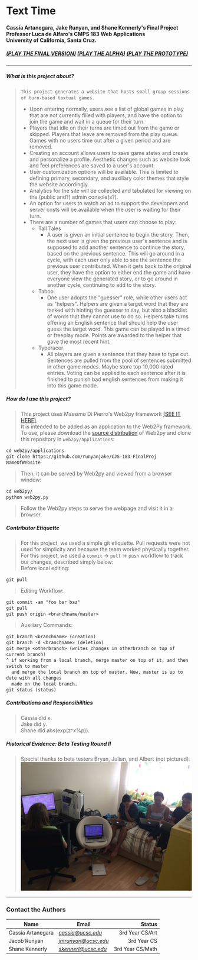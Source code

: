 # Text Time 
#### Cassia Artanegara, Jake Runyan, and Shane Kennerly's Final Project </br> Professor Luca de Alfaro's CMPS 183 Web Applications </br> University of California, Santa Cruz.
##### [(PLAY THE FINAL VERSION)](jmrunyan.pythonanywhere.com/texttime) [(PLAY THE ALPHA)](jmrunyan.pythonanywhere.com/texttime_alpha) [(PLAY THE PROTOTYPE)](jmrunyan.pythonanywhere.com/texttime_prototype)

----------------------------------------------------------------------------

##### What is this project about?

> `This project generates a website that hosts small group sessions of turn-based textual games.`
> * Upon entering normally, users see a list of global games in play that are not currently filled with players, and have the option to join the game and wait in a queue for their turn. </br>
> * Players that idle on their turns are timed out from the game or skipped. Players that leave are removed from the play queue. Games with no users time out after a given period and are removed. </br>
> * Creating an account allows users to save game states and create and personalize a profile. Aesthetic changes such as website look and feel preferences are saved to a user's account. </br>
> * User customization options will be available. This is limited to defining primary, secondary, and auxiliary color themes that style the website accordingly. </br>
> * Analytics for the site will be collected and tabulated for viewing on the (public and?) admin console(s?).
> * An option for users to watch an ad to support the developers and server costs will be available when the user is waiting for their turn.
> * There are a number of games that users can choose to play: </br>
>   * Tall Tales </br>
>     * A user is given an initial sentence to begin the story. Then, the next user is given the previous user's sentence
        and is supposed to add another sentence to continue the story, based on the previous sentence. This will go around
        in a cycle, with each user only able to see the sentence the previous user contributed. When it gets back to the 
        original user, they have the option to either end the game and have everyone view the generated story, or to go around
        in another cycle, continuing to add to the story. </br>
>   * Taboo </br>
>     * One user adopts the "guesser" role, while other users act as "helpers". Helpers are given a target word that they are tasked with hinting the guesser to say, but also a blacklist of words that they cannot use to do so. Helpers take turns offering an English sentence that should help the user guess the target word. This game can be played in a timed or freeplay mode. Points are awarded to the helper that gave the most recent hint. </br>
>   * Typeracer </br>
>     * All players are given a sentence that they have to type out. Sentences are pulled from the pool of sentences submitted in other game modes. Maybe store top 10,000 rated entries. Voting can be applied to each sentence after it is finished to punish bad english sentences from making it into this game mode.

##### How do I use this project?

> This project uses Massimo Di Pierro's Web2py framework [(SEE IT HERE)](http://www.web2py.com "Click me!"). </br>
> It is intended to be added as an application to the Web2Py framework. </br>
> To use, please download the [source distribution](http://www.web2py.com/examples/static/web2py_src.zip "Click to download.") of Web2py and clone this repository in `web2py/applications`:
```
cd web2py/applications 
git clone https://github.com/runyanjake/CJS-183-FinalProj NameOfWebsite 
```
> Then, it can be served by Web2py and viewed from a browser window: </br>
```
cd web2py/ 
python web2py.py 
```
> Follow the Web2py steps to serve the webpage and visit it in a browser. </br>

##### Contributor Etiquette
> For this project, we used a simple git etiquette. Pull requests were not used for simplicity and because the team worked physically together. For this project, we used a `commit` -> `pull` -> `push` workflow to track our changes, described simply below: </br>
Before local editing: 
```
git pull
``` 
> Editing Workflow:
```
git commit -am "foo bar baz"
git pull
git push origin <branchname/master>
```
> Auxiliary Commands:
```
git branch <branchname> (creation)
git branch -d <branchname> (deletion)
git merge <otherbranch> (writes changes in otherbranch on top of current branch)
^ if working from a local branch, merge master on top of it, and then switch to master
  and merge the local branch on top of master. Now, master is up to date with all changes
  made on the local branch.
git status (status)
```

##### Contributions and Responsibilities
> Cassia did x. </br>
> Jake did y. </br>
> Shane did abs(exp(z^x%p)). </br>

##### Historical Evidence: Beta Testing Round II
> Special thanks to beta testers Bryan, Julian, and Albert (not pictured).
![alt text][logo]

[logo]: https://github.com/runyanjake/CJS-183-FinalProj/blob/master/betaii.JPG "Logo Title Text 2"

----------------------------------------------------------------------------

### Contact the Authors
|Name        |Email            |Status                  |
|------------|------------------|----------------------:|
|Cassia Artanegara|*cassia@ucsc.edu*  |3rd Year CS/Art | 
|Jacob Runyan     |*jmrunyan@ucsc.edu*  |3rd Year CS     |
|Shane Kennerly   |*skennerl@ucsc.edu*  |3rd Year CS/Math|

